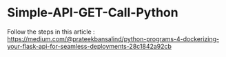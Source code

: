 ﻿# Simple-API-GET-Call-Python

 Follow the steps in this article : https://medium.com/@prateekbansalind/python-programs-4-dockerizing-your-flask-api-for-seamless-deployments-28c1842a92cb
